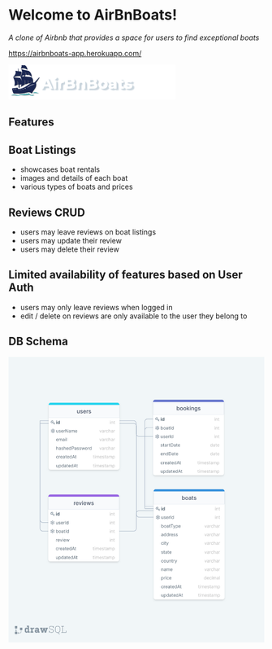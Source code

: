# Welcome to AirBnBoats!

_A clone of Airbnb that provides a space for users to find exceptional boats_

https://airbnboats-app.herokuapp.com/

<img src="frontend/images/AirBnBoats-logo.png" alt="airBnBoats-logo"/>

## Features

## Boat Listings
* showcases boat rentals
* images and details of each boat
* various types of boats and prices


## Reviews CRUD
* users may leave reviews on boat listings 
* users may update their review
* users may delete their review 

## Limited availability of features based on User Auth
* users may only leave reviews when logged in
* edit / delete on reviews are only available to the user they belong to

## DB Schema 

<img src="frontend/images/airbnboats-db-schema.png" alt="db-schema"/>

